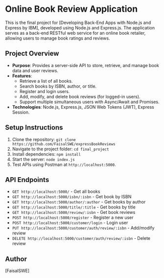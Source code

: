 # Online Book Review Application

This is the final project for [Developing Back-End Apps with Node.js and Express by IBM], developed using Node.js and Express.js. The application serves as a back-end RESTful web service for an online book retailer, allowing users to manage book ratings and reviews.

## Project Overview
- **Purpose**: Provides a server-side API to store, retrieve, and manage book data and user reviews.
- **Features**:
  - Retrieve a list of all books.
  - Search books by ISBN, author, or title.
  - Register and login users.
  - Add, modify, and delete book reviews (for logged-in users).
  - Support multiple simultaneous users with Async/Await and Promises.
- **Technologies**: Node.js, Express.js, JSON Web Tokens (JWT), Express Session.

## Setup Instructions
1. Clone the repository: `git clone https://github.com/FaisalSWE/expressBookReviews`
2. Navigate to the project folder: `cd final_project`
3. Install dependencies: `npm install`
4. Start the server: `node index.js`
5. Test APIs using Postman at `http://localhost:5000`.

## API Endpoints
- `GET http://localhost:5000/` - Get all books
- `GET http://localhost:5000/isbn/:isbn` - Get book by ISBN
- `GET http://localhost:5000/author/:author` - Get books by author
- `GET http://localhost:5000/title/:title` - Get books by title
- `GET http://localhost:5000/review/:isbn` - Get book reviews
- `POST http://localhost:5000/register` - Register a new user
- `POST http://localhost:5000/customer/login` - Login user
- `PUT http://localhost:5000/customer/auth/review/:isbn` - Add/modify review
- `DELETE http://localhost:5000/customer/auth/review/:isbn` - Delete review

## Author
[FaisalSWE]
